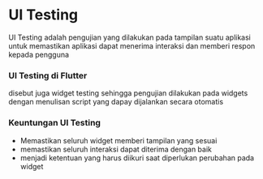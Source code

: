 # UI Testing

UI Testing adalah pengujian yang dilakukan pada tampilan suatu aplikasi untuk memastikan aplikasi dapat menerima interaksi dan memberi respon kepada pengguna

### UI Testing di Flutter

disebut juga widget testing sehingga pengujian dilakukan pada widgets dengan menulisan script yang dapay dijalankan secara otomatis

### Keuntungan UI Testing

- Memastikan seluruh widget memberi tampilan yang sesuai
- memastikan seluruh interaksi dapat diterima dengan baik
- menjadi ketentuan yang harus diikuri saat diperlukan perubahan pada widget
